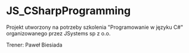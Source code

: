 # JS_CSharpProgramming

Projekt utworzony na potrzeby szkolenia "Programowanie w języku C#" organizowanego przez JSystems sp z o.o.

Trener: Paweł Biesiada
